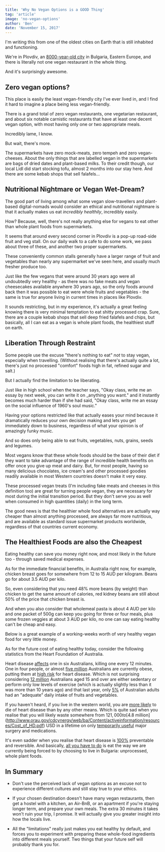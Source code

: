 ```yaml
---
title: 'Why No Vegan Options is a GOOD Thing'
tag: 'article'
image: 'no-vegan-options'
author: 'Ben'
date: 'November 15, 2017'
---
```


I'm writing this from one of the oldest cities on Earth that is still inhabited and functioning.

We're in Plovdiv, an [8000-year-old city](http://www.plovdiv.bg/en/about-plovdiv/history/) in Bulgaria, Eastern Europe, and there is literally not one vegan restaurant in the whole thing.

And it's surprisingly awesome.

<prominent-img src="no-vegan-options/hish-on-hill" alt="Why No Vegan Options is a GOOD Thing" caption="Watching the sunset from the top of one of the five remaining hills in Plovdiv, Bulgaria."></prominent-img>

## Zero vegan options?

This place is easily the least vegan-friendly city I've ever lived in, and I find it hard to imagine a place being less vegan-friendly.

There is a grand total of zero vegan restaurants, one vegetarian restaurant, and about six notable carnistic restaurants that have at least one decent vegan option, with most having only one or two appropriate meals.

Incredibly lame, I know.

But wait, there's more.

The supermarkets have zero mock-meats, zero tempeh and zero vegan-cheeses. About the only things that are labelled vegan in the supermarkets are bags of dried dates and plant-based milks. To their credit though, our local Lidl did start stocking tofu, almost 2 months into our stay here. And there are some kebab shops that sell falafels...

## Nutritional Nightmare or Vegan Wet-Dream?

The good part of living among what some vegan slow-travellers and plant-based digital-nomads would consider an ethical and nutritional nightmare is that it actually makes us eat _incredibly healthily_, incredibly easily.

How? Because, well, there's not really anything else for vegans to eat other than whole plant foods from supermarkets.

It seems that around every second corner in Plovdiv is a pop-up road-side fruit and veg stall. On our daily walk to a cafe to do some work, we pass about three of these, and another two proper supermarkets.

These conveniently common stalls generally have a larger range of fruit and vegetables than nearly any supermarket we've seen here, and usually much fresher produce too.

<prominent-img src="no-vegan-options/plovdiv-foodstall" alt="Why No Vegan Options is a GOOD Thing" caption="Our best local road-side fruit and veg stall, after dark."></prominent-img>

Just like the few vegans that were around 30 years ago were all undoubtedly very healthy - as there was no fake meats and vegan cheesecakes available anywhere 30 years ago, so the only foods around back then it was possible to eat were whole fruits and vegetables - the same is true for anyone living in current times in places like Plovdiv.

It sounds restricting, but in my experience, it's actually a great feeling knowing there is very minimal temptation to eat shitty processed crap. Sure, there are a couple kebab shops that sell deep fried falafels and chips, but basically, all I can eat as a vegan is whole plant foods, the healthiest stuff on earth.

## Liberation Through Restraint

Some people use the excuse "there's nothing to eat" _not_ to stay vegan, especially when travelling. (Without realising that there's actually quite a lot, there's just no processed "comfort" foods high in fat, refined sugar and salt.)

But I actually find the limitation to be liberating.

Just like in high school when the teacher says, "Okay class, write me an essay by next week, you can write it on \_anything you want." and it instantly becomes much harder than if she had said, "Okay class, write me an essay on the social influence of 1960's soul music."

Having your options restricted like that actually eases your mind because it dramatically reduces your own decision making and lets you get immediately down to business, regardless of what your opinion is of amazingly funky music.

And so does only being able to eat fruits, vegetables, nuts, grains, seeds and legumes.

Most vegans know that these whole foods should be the base of their diet if they want to take advantage of the range of incredible health benefits on offer once you give up meat and dairy. But, for most people, having so many delicious chocolates, ice cream's and other processed goodies readily available in most Western countries doesn't make it very easy.

These processed vegan treats (I'm including fake meats and cheeses in this definition too) are great for turning people vegan, they are necessary for most during the initial transition period. But they don't serve you as well when consumed in high quantities (daily) in the long term.

The good news is that the healthier whole food alternatives are actually way cheaper than almost anything processed, are always far more nutritious, and are available as standard issue supermarket products worldwide, regardless of that countries current economy.

## The Healthiest Foods are also the Cheapest

Eating healthy can save you money right now, and most likely in the future too - through saved medical expenses.

As for the immediate financial benefits, in Australia right now, for example, chicken breast goes for somewhere from 12 to 15 AUD per kilogram. Beans go for about 3.5 AUD per kilo.

So, even considering that you need 48% more beans (by weight) than chicken to get the same amount of calories, red kidney beans are still about 50% of the price that chicken breast is.

And when you also consider that wholemeal pasta is about 4 AUD per kilo and one packet of 500g can keep you going for three or four meals, plus some frozen veggies at about 3 AUD per kilo, no one can say eating healthy can't be cheap and easy.

Below is a great example of a working-weeks worth of very healthy vegan food for very little money.

<youtube id="1EpfvEz-91Q"></youtube>

As for the future cost of eating healthy today, consider the following statistics from the Heart Foundation of Australia.

Heart disease [affects](https://www.heartfoundation.org.au/about-us/what-we-do/heart-disease-in-australia) one in six Australians, killing one every 12 minutes. One in four people, or almost [five million](https://www.heartfoundation.org.au/about-us/what-we-do/heart-disease-in-australia/overweight-and-obesity-statistics) Australians are currently obese, putting them at [high risk](https://www.nhlbi.nih.gov/health/health-topics/topics/obe/risks) for heart disease. Which is not surprising considering [12 million](https://www.heartfoundation.org.au/about-us/what-we-do/heart-disease-in-australia/level-of-exercise-statistics) Australians aged 15 and over are either sedentary or perform only low levels of exercise (which is actually slightly less than it was more than 10 years ago) and that last year, only [5%](https://www.heartfoundation.org.au/about-us/what-we-do/heart-disease-in-australia/fruit-and-vegetable-consumption-statistics) of Australian adults had an "adequate" daily intake of fruits and vegetables.

If you haven't heard, if you live in the western world, you are [more likely](https://nutritionfacts.org/video/how-not-to-die-from-heart-disease/) to die of heart disease than by any other means. Which is quite sad when you realise that you will likely waste somewhere from $121,000 to [$4.8 million](http://www.orau.gov/cdcynergy/web/ba/Content/activeinformation/resources/Cost_of_HD.pdf) USD in a lifetime on only [temporarily useful](http://nutritionstudies.org/abolishing-heart-disease/) major surgery and medications.

It's even sadder when you realise that heart disease is [100%](https://nutritionfacts.org/2014/11/11/we-can-end-the-heart-disease-epidemic/) preventable and reversible. And basically, [all you have to do](https://nutritionfacts.org/video/one-in-a-thousand-ending-the-heart-disease-epidemic/) is eat the way we are currently being forced to by choosing to live in Bulgaria: unprocessed, whole plant foods.

## In Summary

- Don't use the perceived lack of vegan options as an excuse not to experience different cultures and still stay true to your ethics.

- If your chosen destination doesn't have many vegan restaurants, then get a hostel with a kitchen, an Air-BnB, or an apartment if you're staying longer term, and prepare your own meals. The extra 30 minutes it takes won't ruin your trip, I promise. It will actually give you greater insight into how the locals live.

- All the "limitations" really just makes you eat healthy by default, and forces you to experiment with preparing these whole-food ingredients into different meals yourself. Two things that your future self will probably thank you for.
